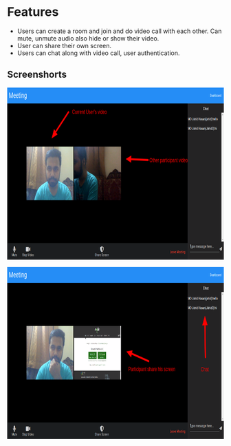 
# Features
  - Users can create a room and join and do video call with each
      other. Can mute, unmute audio also hide or show their video.
  - User can share their own screen.
  - Users can chat along with video call, user authentication.

## Screenshorts
<p align="center">
  <img src="screenshots/Meeting1.png" 
       height="400" title="Screenshots 1" />
  </p>
  <p align="center">
  <img src="screenshots/Meeting2.png" 
       height="400" title="Screenshots 1" />
  </p>
</p>
